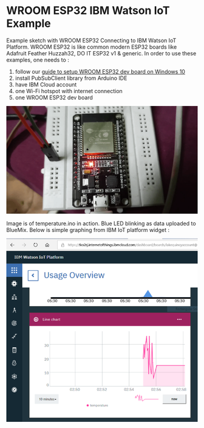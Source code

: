 # WROOM ESP32 IBM Watson IoT Example

Example sketch with WROOM ESP32 Connecting to IBM Watson IoT Platform. WROOM ESP32 is like common modern ESP32 boards like Adafruit Feather Huzzah32, DO IT ESP32 v1 & generic. In order to use these examples, one needs to :

1. follow our [guide to setup WROOM ESP32 dev board on Windows 10](https://thecustomizewindows.com/2019/02/esp-wroom-32-how-to-setup-esp32-nodemcu-with-arduino-ide/)
2. install PubSubClient library from Arduino IDE
3. have IBM Cloud account
4. one Wi-Fi hotspot with internet connection
5. one WROOM ESP32 dev board

![WROOM ESP32 IBM Watson IoT-Example](20190223_020730_2.gif)

Image is of temperature.ino in action. Blue LED blinking as data uploaded to BlueMix. Below is simple graphing from IBM IoT platform widget :


![WROOM ESP32 IBM Watson IoT](abhishek%20ghosh%20ibm.PNG)


